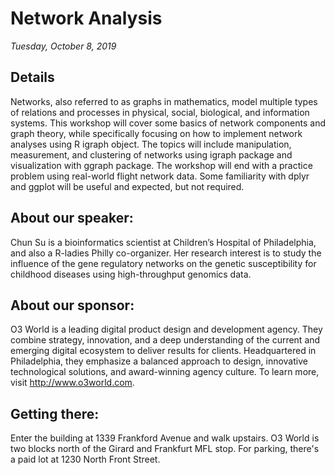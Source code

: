 # Network Analysis
*Tuesday, October 8, 2019*

## Details
Networks, also referred to as graphs in mathematics, model multiple types of relations and processes in physical, social, biological, and information systems. This workshop will cover some basics of network components and graph theory, while specifically focusing on how to implement network analyses using R igraph object. The topics will include manipulation, measurement, and clustering of networks using igraph package and visualization with ggraph package. The workshop will end with a practice problem using real-world flight network data. Some familiarity with dplyr and ggplot will be useful and expected, but not required.

## About our speaker:

Chun Su is a bioinformatics scientist at Children’s Hospital of Philadelphia, and also a R-ladies Philly co-organizer. Her research interest is to study the influence of the gene regulatory networks on the genetic susceptibility for childhood diseases using high-throughput genomics data.

## About our sponsor:

O3 World is a leading digital product design and development agency. They combine strategy, innovation, and a deep understanding of the current and emerging digital ecosystem to deliver results for clients. Headquartered in Philadelphia, they emphasize a balanced approach to design, innovative technological solutions, and award-winning agency culture. To learn more, visit http://www.o3world.com.

## Getting there:

Enter the building at 1339 Frankford Avenue and walk upstairs. O3 World is two blocks north of the Girard and Frankfurt MFL stop. For parking, there's a paid lot at 1230 North Front Street.